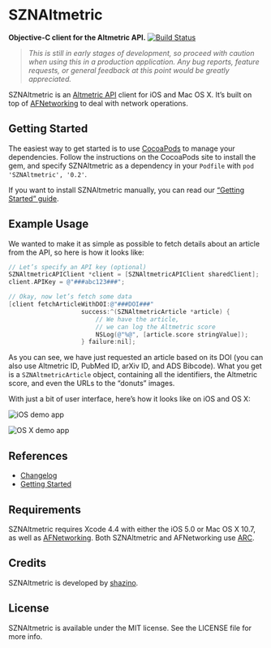 # SZNAltmetric

**Objective-C client for the Altmetric API.**
[![Build Status](https://travis-ci.org/shazino/SZNAltmetric.png?branch=master)](https://travis-ci.org/shazino/SZNAltmetric)

> _This is still in early stages of development, so proceed with caution when using this in a production application.
> Any bug reports, feature requests, or general feedback at this point would be greatly appreciated._

SZNAltmetric is an [Altmetric API](http://api.altmetric.com) client for iOS and Mac OS X. It’s built on top of [AFNetworking](http://www.github.com/AFNetworking/AFNetworking) to deal with network operations.

## Getting Started

The easiest way to get started is to use [CocoaPods](http://cocoapods.org) to manage your dependencies. Follow the instructions on the CocoaPods site to install the gem, and specify SZNAltmetric as a dependency in your  `Podfile` with `pod 'SZNAltmetric', '0.2'`.

If you want to install SZNAltmetric manually, you can read our [“Getting Started” guide](https://github.com/shazino/SZNAltmetric/wiki/Getting-Started).

## Example Usage

We wanted to make it as simple as possible to fetch details about an article from the API, so here is how it looks like:

```objectivec
// Let’s specify an API key (optional)
SZNAltmetricAPIClient *client = [SZNAltmetricAPIClient sharedClient];
client.APIKey = @"###abc123###";

// Okay, now let’s fetch some data
[client fetchArticleWithDOI:@"###DOI###"
                    success:^(SZNAltmetricArticle *article) {
                        // We have the article, 
                        // we can log the Altmetric score
                        NSLog(@"%@", [article.score stringValue]);
                    } failure:nil];
```

As you can see, we have just requested an article based on its DOI (you can also use Altmetric ID, PubMed ID, arXiv ID, and ADS Bibcode). What you get is a `SZNAltmetricArticle` object, containing all the identifiers, the Altmetric score, and even the URLs to the “donuts” images.

With just a bit of user interface, here’s how it looks like on iOS and OS X:

![iOS demo app](http://blog.shazino.com/imgs/articles/dev/sznaltmetric-release/demo-ios.png)

![OS X demo app](http://blog.shazino.com/imgs/articles/dev/sznaltmetric-release/demo-osx.png)

## References

- [Changelog](https://github.com/shazino/SZNAltmetric/wiki/Changelog)
- [Getting Started](https://github.com/shazino/SZNAltmetric/wiki/Getting-Started)

## Requirements

SZNAltmetric requires Xcode 4.4 with either the iOS 5.0 or Mac OS X 10.7, as well as [AFNetworking](https://github.com/AFNetworking/AFNetworking). Both SZNAltmetric and AFNetworking use [ARC](https://developer.apple.com/library/ios/#releasenotes/ObjectiveC/RN-TransitioningToARC/Introduction/Introduction.html).

## Credits

SZNAltmetric is developed by [shazino](http://www.shazino.com).

## License

SZNAltmetric is available under the MIT license. See the LICENSE file for more info.
